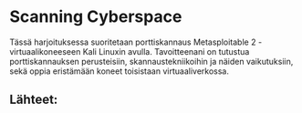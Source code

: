 # Scanning Cyberspace



Tässä harjoituksessa suoritetaan porttiskannaus Metasploitable 2 -virtuaalikoneeseen Kali Linuxin avulla. Tavoitteenani on tutustua porttiskannauksen perusteisiin, skannaustekniikoihin ja näiden vaikutuksiin, sekä oppia eristämään koneet toisistaan virtuaaliverkossa.

























## Lähteet:


